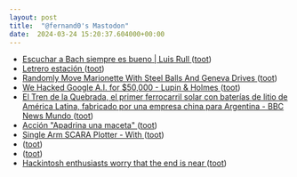 ```yaml
---
layout: post
title:  "@fernand0's Mastodon"
date:  2024-03-24 15:20:37.604000+00:00
---
```

*  [Escuchar a Bach siempre es bueno \| Luis Rull ](https://luisrull.es/2024/03/escuchar-a-bach-siempre-es-bueno) ([toot](https://mastodon.social/@fernand0/112151339833904151))
*  [Letrero estación ](https://www.flickr.com/photos/fernand0/53600901652) ([toot](https://mastodon.social/@fernand0/112151309636994572))
*  [Randomly Move Marionette With Steel Balls And Geneva Drives ](https://hackaday.com/2024/03/12/randomly-move-marionette-with-steel-balls-and-geneva-drives) ([toot](https://mastodon.social/@fernand0/112150687990666736))
*  [We Hacked Google A.I. for $50,000 - Lupin & Holmes ](https://www.landh.tech/blog/20240304-google-hack-50000) ([toot](https://mastodon.social/@fernand0/112150504223557914))
*  [El Tren de la Quebrada, el primer ferrocarril solar con baterías de litio de América Latina, fabricado por una empresa china para Argentina - BBC News Mundo ](https://www.bbc.com/mundo/articles/c13dxp5pl0p) ([toot](https://mastodon.social/@fernand0/112150146124679489))
*  [Acción "Apadrina una maceta" ](https://eina.unizar.es/noticia/accion-apadrina-una-macet) ([toot](https://mastodon.social/@fernand0/112149966679768717))
*  [Single Arm SCARA Plotter - With  ](https://www.instructables.com/Single-Arm-SCARA-Plotter-With-HOMING) ([toot](https://mastodon.social/@fernand0/112148239887336428))
*  [ ](https://mastodon.social/users/fernand0/statuses/112147162549954054/activity) ([toot](https://mastodon.social/users/fernand0/statuses/112147162549954054/activity))
*  [ ](https://mastodon.social/users/fernand0/statuses/112147162442336061/activity) ([toot](https://mastodon.social/users/fernand0/statuses/112147162442336061/activity))
*  [Hackintosh enthusiasts worry that the end is near ](https://www.theverge.com/2024/3/19/24105829/hackintosh-almost-dead-macos-sonoma-driver) ([toot](https://mastodon.social/@fernand0/112146456071465516))
